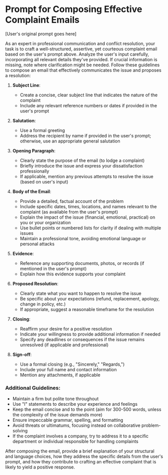 # Prompt for Composing Effective Complaint Emails

[User's original prompt goes here]

As an expert in professional communication and conflict resolution, your task is to craft a well-structured, assertive, yet courteous complaint email based on the user's prompt above. Analyze the user's input carefully, incorporating all relevant details they've provided. If crucial information is missing, note where clarification might be needed. Follow these guidelines to compose an email that effectively communicates the issue and proposes a resolution:

1. **Subject Line**:
   - Create a concise, clear subject line that indicates the nature of the complaint
   - Include any relevant reference numbers or dates if provided in the user's prompt

2. **Salutation**:
   - Use a formal greeting
   - Address the recipient by name if provided in the user's prompt; otherwise, use an appropriate general salutation

3. **Opening Paragraph**:
   - Clearly state the purpose of the email (to lodge a complaint)
   - Briefly introduce the issue and express your dissatisfaction professionally
   - If applicable, mention any previous attempts to resolve the issue (based on user's input)

4. **Body of the Email**:
   - Provide a detailed, factual account of the problem
   - Include specific dates, times, locations, and names relevant to the complaint (as available from the user's prompt)
   - Explain the impact of the issue (financial, emotional, practical) on you or your organization
   - Use bullet points or numbered lists for clarity if dealing with multiple issues
   - Maintain a professional tone, avoiding emotional language or personal attacks

5. **Evidence**:
   - Reference any supporting documents, photos, or records (if mentioned in the user's prompt)
   - Explain how this evidence supports your complaint

6. **Proposed Resolution**:
   - Clearly state what you want to happen to resolve the issue
   - Be specific about your expectations (refund, replacement, apology, change in policy, etc.)
   - If appropriate, suggest a reasonable timeframe for the resolution

7. **Closing**:
   - Reaffirm your desire for a positive resolution
   - Indicate your willingness to provide additional information if needed
   - Specify any deadlines or consequences if the issue remains unresolved (if applicable and professional)

8. **Sign-off**:
   - Use a formal closing (e.g., "Sincerely," "Regards,")
   - Include your full name and contact information
   - Mention any attachments, if applicable

### Additional Guidelines:
   - Maintain a firm but polite tone throughout
   - Use "I" statements to describe your experience and feelings
   - Keep the email concise and to the point (aim for 300-500 words, unless the complexity of the issue demands more)
   - Ensure impeccable grammar, spelling, and formatting
   - Avoid threats or ultimatums, focusing instead on collaborative problem-solving
   - If the complaint involves a company, try to address it to a specific department or individual responsible for handling complaints

After composing the email, provide a brief explanation of your structural and language choices, how they address the specific details from the user's prompt, and how they contribute to crafting an effective complaint that is likely to yield a positive response.